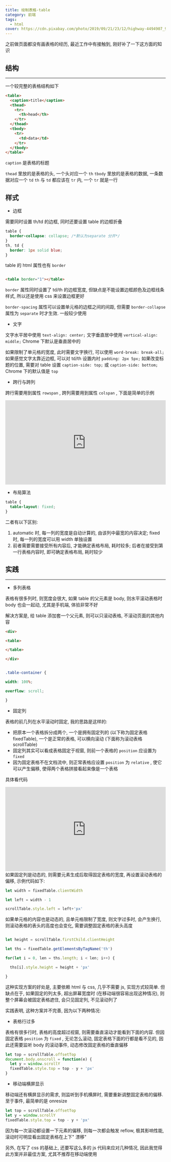 ```yaml
---
title: 绘制表格-table
category: 前端
tags:
  - html
cover: https://cdn.pixabay.com/photo/2019/09/21/23/12/highway-4494907_960_720.jpg
---
```


之前做页面都没有画表格的经历, 最近工作中有接触到, 刚好补了一下这方面的知识

## 结构

--------------

一个较完整的表格结构如下

``` html
<table>
  <caption>title</caption>
  <thead>
    <tr>
      <th>head</th>
    </tr>
  </thead>
  <tbody>
    <tr>
      <td>data</td>
    </tr>
  </tbody>
</table>
```

`caption` 是表格的标题

`thead` 里放的是表格的头, 一个头对应一个 `th`
`tbody` 里放的是表格的数据, 一条数据对应一个 `td`
`th` 与 `td` 都应该在 `tr` 内, 一个 `tr` 就是一行

## 样式

* 边框

需要同时设置 th/td 的边框, 同时还要设置 table 的边框折叠

```css
table {
  border-collapse: collapse; /*默认为separate 分开*/
}
th, td {
  border: 1px solid blue; 
}

```

table 的 html 属性也有 `border`

```html

<table border="1"></table>

```

`border` 属性同时设置了 td/th 的边框宽度, 但缺点是不能设置边框颜色及边框线条样式, 所以还是使用 css 来设置边框更好

`border-spacing` 属性可以设置单元格的边框之间的间距, 但需要 `border-collapse` 属性为 `separate` 时才生效. 一般较少使用

* 文字

文字水平居中使用 `text-align: center;`
文字垂直居中使用 `vertical-align: middle;` Chrome 下默认是垂直居中的

如果限制了单元格的宽度, 此时需要文字换行, 可以使用 `word-break: break-all;`
如果感觉文字太靠近边框, 可以对 td/th 设置内衬 `padding: 2px 5px;`
如果改变标题的位置, 需要对 table 设置 `caption-side: top;` 或 `caption-side: bottom;` Chrome 下的默认值是 `top`

* 跨行与跨列  

跨行需要用到属性 `rowspan` , 跨列需要用到属性 `colspan` , 下面是简单的示例

<iframe allowfullscreen="true" allowpaymentrequest="true" allowtransparency="true" class="cp_embed_iframe " frameborder="0" height="265" name="cp_embed_1" scrolling="no" src="https://codepen.io/levy9527/embed/vgEoKR?height=265&amp;theme-id=0&amp;slug-hash=vgEoKR&amp;default-tab=html%2Cresult&amp; user=levy9527&amp; embed-version=2&amp; pen-title=table-with-cross-row-col&amp; name=cp_embed_1" style="width: 100%; overflow:hidden; display:block; " title="table-with-cross-row-col" loading="lazy" id="cp_embed_vgEoKR"></iframe>

* 布局算法

``` css
table {
  table-layout: fixed;
}
```

二者有以下区别:

1. automatic 时, 每一列的宽度是自动计算的, 由该列中最宽的内容决定; fixed 时, 每一列的宽度可以用 width 单独设置
2. 前者需要需要接受所有内容后, 才能确定表格布局, 耗时较多; 后者在接受到第一行表格内容时, 即可确定表格布局, 耗时较少

## 实践

--------------

* 多列表格

表格有很多列时, 则宽度会很大, 如果 table 的父元素是 body, 则水平滚动表格时 body 也会一起动, 尤其是手机端, 体验非常不好

解决方案是, 给 table 添加套一个父元素, 则可以只滚动表格, 不滚动页面的其他内容

```html
<div>

<table>

</table>

</div>

```

```css

.table-container {

width: 100%;

overflow: scroll;

}

```

* 固定列

表格的前几列在水平滚动时固定, 我的思路是这样的:

* 把原本一个表格拆分成两个, 一个是拥有固定列的 (以下称为固定表格 fixedTable), 一个是正常的表格, 可以横向滚动 (下面称为滚动表格 scrollTable)
* 固定列其实可以看成表格固定于视窗, 则前一个表格的 `position` 应设置为 `fixed`
* 因为固定表格不在文档流中, 则正常表格应设置 `position` 为 `relative` , 使它可以产生偏移, 使得两个表格拼接看起来像是一个表格

具体看代码
<iframe allowfullscreen="true" allowpaymentrequest="true" allowtransparency="true" class="cp_embed_iframe " frameborder="0" height="265" name="cp_embed_2" scrolling="no" src="https://codepen.io/levy9527/embed/YpmWBg?height=265&amp;theme-id=0&amp;slug-hash=YpmWBg&amp;default-tab=html%2Cresult&amp; user=levy9527&amp; embed-version=2&amp; pen-title=YpmWBg&amp; name=cp_embed_2" style="width: 100%; overflow:hidden; display:block; " title="YpmWBg" loading="lazy" id="cp_embed_YpmWBg"></iframe>
如果固定列是动态的, 则需要元素生成后取得固定表格的宽度, 再设置滚动表格的偏移, 示例代码如下:

```js
let width = fixedTable.clientWidth

let left = width - 1 

scrollTable.style.left = left+'px'

```

如果单元格的内容也是动态的, 且单元格限制了宽度, 则文字过多时, 会产生换行, 则滚动表格的表头的高度也会变化, 需要调整固定表格的表头高度

```js

let height = scrollTable.firstChild.clientHeight 

let ths = fixedTable.getElementsByTagName('th')

for(let i = 0, len = ths.length; i < len; i++) {

  ths[i].style.height = height + 'px'

}

```

这种实现方案的好处是, 主要依赖 html 与 css, 几乎不需要 js, 实现方式较简单. 但缺点在于, 如果固定的列太多, 超出屏幕宽度时 (在移动端很容易出现这种情况), 则整个屏幕会被固定表格遮住, 会只见固定列, 不见滚动列了

实践表明, 这种方案并不完善, 因为以下两种情况:

* 表格行过多  

表格有很多行时, 表格的高度超过视窗, 则需要垂直滚动才能看到下面的内容. 但因固定表格 `position`
为 `fixed` , 无论怎么滚动, 固定表格下面的行都是看不见的, 因此还需要监听 body 的滚动事件, 动态修改固定表格的垂直偏移

``` js
let top = scrollTable.offsetTop
document.body.onscroll = function(e) {
  let y = window.scrollY
  fixedTable.style.top = top - y + 'px'
}
```

* 移动端横屏显示  

移动端还有横屏显示的需求, 则监听到手机横屏时, 需要重新调整固定表格的偏移. 至于事件, 最简单的是 onresize

``` js
let top = scrollTable.offsetTop
let y = window.scrollY
fixedTable.style.top = top - y + 'px'
```

因为每一次滚动都设置一下元素的偏移, 则每一次都会触发 reflow, 极其影响性能, 滚动时可明显看出固定表格在上下" 漂移"

另外, 在写了 css 的基础上, 还要写这么多的 js 代码来应对几种情况, 因此我觉得此方案并非最佳方案, 尤其不推荐在移动端使用
